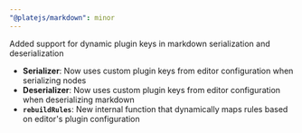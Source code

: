 ```yaml
---
"@platejs/markdown": minor
---
```


Added support for dynamic plugin keys in markdown serialization and deserialization

- **Serializer**: Now uses custom plugin keys from editor configuration when serializing nodes
- **Deserializer**: Now uses custom plugin keys from editor configuration when deserializing markdown
- **`rebuildRules`**: New internal function that dynamically maps rules based on editor's plugin configuration